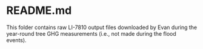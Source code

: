 # README.md

This folder contains raw LI-7810 output files downloaded by Evan during the 
year-round tree GHG measurements (i.e., not made during the flood events).
